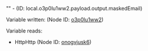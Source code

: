 "" - (ID: local.o3p0lu1ww2.payload.output.maskedEmail)

Variable written:
 (Node ID: [o3p0lu1ww2](../nodes/o3p0lu1ww2.md))

Variable reads:
* HttpHttp (Node ID: [onogvjusk6](../nodes/onogvjusk6.md))
